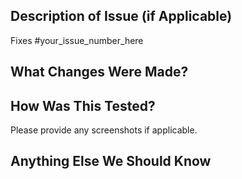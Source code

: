 <!--- This is a rough template to help make sure 
      you don't miss anything out, don't worry about
      adhering strictly to it --->
## Description of Issue (if Applicable)

Fixes #your_issue_number_here

## What Changes Were Made?

## How Was This Tested?

Please provide any screenshots if applicable.

## Anything Else We Should Know 
